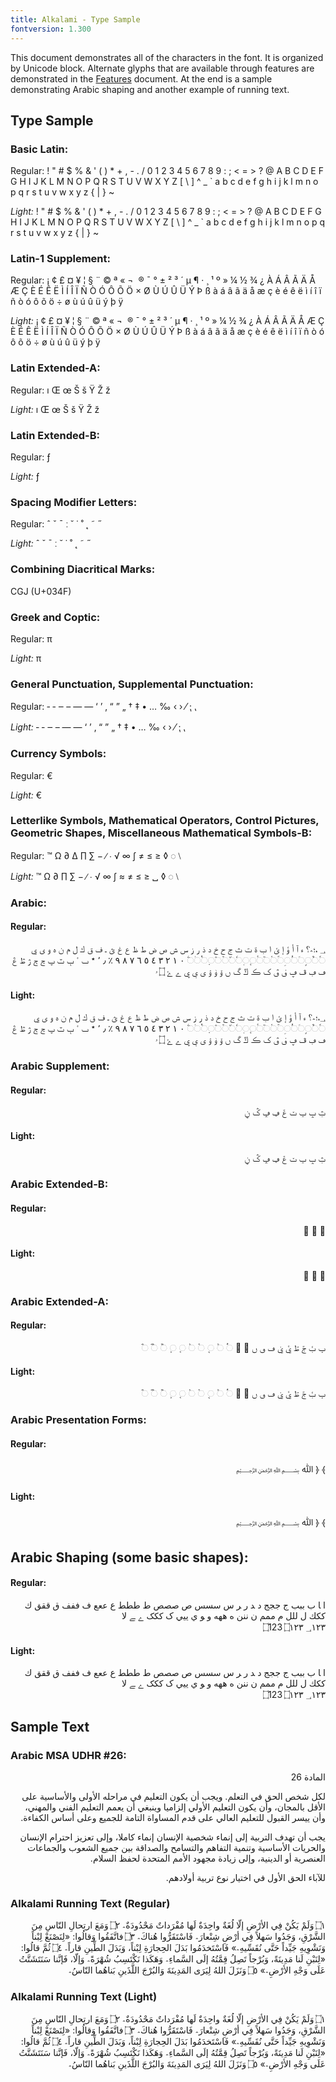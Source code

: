 ```yaml
---
title: Alkalami - Type Sample
fontversion: 1.300
---
```


This document demonstrates all of the characters in the font. It is organized by Unicode block. Alternate glyphs that are available through features are demonstrated in the [Features](features.md) document. At the end is a sample demonstrating Arabic shaping and another example of running text.

## Type Sample

### Basic Latin:

Regular: <span dir="ltr" class='alkalami-R normal'> ! " # $ % & ' ( ) * + , - . / 0 1 2 3 4 5 6 7 8 9 : ; < = > ? @ A B C D E F G H I J K L M N O P Q R S T U V W X Y Z [ \ ] ^ _ ` a b c d e f g h i j k l m n o p q r s t u v w x y z { | } ~</span>

*Light:* <span dir="ltr" class='alkalami-L normal'>! " # $ % & ' ( ) * + , - . / 0 1 2 3 4 5 6 7 8 9 : ; < = > ? @ A B C D E F G H I J K L M N O P Q R S T U V W X Y Z [ \ ] ^ _ ` a b c d e f g h i j k l m n o p q r s t u v w x y z { | } ~</span>

### Latin-1 Supplement:

Regular: <span dir="ltr" class='alkalami-R normal'>   ¡ ¢ £ ¤ ¥ ¦ § ¨ © ª « ¬ ­ ® ¯ ° ± ² ³ ´ µ ¶ · ¸ ¹ º » ¼ ½ ¾ ¿ À Á Â Ã Ä Å Æ Ç È É Ê Ë Ì Í Î Ï Ñ Ò Ó Ô Õ Ö × Ø Ù Ú Û Ü Ý Þ ß à á â ã ä å æ ç è é ê ë ì í î ï ñ ò ó ô õ ö ÷ ø ù ú û ü ý þ ÿ</span>

*Light:* <span dir="ltr" class='alkalami-L normal'>   ¡ ¢ £ ¤ ¥ ¦ § ¨ © ª « ¬ ­ ® ¯ ° ± ² ³ ´ µ ¶ · ¸ ¹ º » ¼ ½ ¾ ¿ À Á Â Ã Ä Å Æ Ç È É Ê Ë Ì Í Î Ï Ñ Ò Ó Ô Õ Ö × Ø Ù Ú Û Ü Ý Þ ß à á â ã ä å æ ç è é ê ë ì í î ï ñ ò ó ô õ ö ÷ ø ù ú û ü ý þ ÿ</span>

### Latin Extended-A:

Regular: <span dir="ltr" class='alkalami-R normal'> ı Œ œ Š š Ÿ Ž ž</span>

*Light:* <span dir="ltr" class='alkalami-L normal'> ı Œ œ Š š Ÿ Ž ž</span>

### Latin Extended-B:

Regular:<span dir="ltr" class='alkalami-R normal'> ƒ</span>

*Light:* <span dir="ltr" class='alkalami-L normal'> ƒ </span>

### Spacing Modifier Letters:

Regular: <span dir="ltr" class='alkalami-R normal'> ˆ ˇ ˉ ː ˘ ˙ ˚ ˛ ˜ ˝</span>

*Light:* <span dir="ltr" class='alkalami-L normal'> ˆ ˇ ˉ ː ˘ ˙ ˚ ˛ ˜ ˝</span>

### Combining Diacritical Marks:

CGJ (U+034F)

### Greek and Coptic:

Regular: <span dir="ltr" class='alkalamiL-R normal'> π </span>

*Light:* <span dir="ltr" class='alkalamiL-L normal'> π</span>

### General Punctuation, Supplemental Punctuation:

Regular:<span dir="ltr" class='alkalami-R normal'> ‐ ‑ ‒ – — ― ‘ ’ ‚ “ ” „ † ‡ • … ‰ ‹ › ⁄ ⁏ ⹁</span>

*Light:* <span dir="ltr" class='alkalami-L normal'> ‐ ‑ ‒ – — ― ‘ ’ ‚ “ ” „ † ‡ • … ‰ ‹ › ⁄ ⁏ ⹁</span>

### Currency Symbols:

Regular:<span dir="ltr" class='alkalamiL-R normal'> €</span>

*Light:* <span dir="ltr" class='alkalami-L normal'> €</span>

### Letterlike Symbols, Mathematical Operators, Control Pictures, Geometric Shapes, Miscellaneous Mathematical Symbols-B: 

Regular: <span dir="ltr" class='alkalami-R normal'>™ Ω ∂ ∆ ∏ ∑ − ∕ ∙ √ ∞ ∫ ≠ ≤ ≥ ◊ ◌ ⧵ </span>

*Light:* <span dir="ltr" class='alkalami-L normal'>™ Ω ∂ ∏ ∑ − ∕ ∙ √ ∞ ∫ ≈ ≠ ≤ ≥ ␣ ◊ ◌ ⧵ </span>

### Arabic:

#### Regular:

<p dir="rtl"><span dir="rtl" class='alkalami-R normal'> &#x0600; ،؛؜؞؟ 
 ء آ أ ؤ إ ئ ا ب ة ت ث ج ح خ د ذ ر ز س ش ص ض ط ظ ع غ ؿ ـ ف ق ك ل م ن ه و ى ي
&#x25cc;&#x064B;&#x25cc;&#x064C;&#x25cc;&#x064D;&#x25cc;&#x064E;&#x25cc;&#x064F;&#x25cc;&#x0650;&#x25cc;&#x0651;&#x25cc;&#x0652;&#x25cc;&#x0653;&#x25cc;&#x0654;&#x25cc;&#x0655;&#x25cc;&#x0656;&#x25cc;&#x0657;&#x25cc;&#x0658;&#x25cc;&#x065A;&#x25cc;&#x065B;&#x25cc;&#x065C;&#x25cc;&#x065D;&#x25cc;&#x0670;&#x25cc;&#x06E7;
&#x0660; &#x0661; &#x0662; &#x0663; &#x0664; &#x0665; &#x0666; &#x0667; &#x0668; &#x0669; &#x066A; &#x066B; &#x066C; &#x066D;
&#x066E; &#x0674; &#x067B; &#x067D; &#x067E; &#x0683; &#x0684; &#x0698; &#x069F; &#x06A0; &#x06A1; &#x06A2; &#x06A4; &#x06A5; &#x06A7; &#x06A8; &#x06A9; &#x06AA; &#x06AD; &#x06AF; &#x06BA; &#x06C6; &#x06C8; &#x06C9; &#x06CC; &#x06D0; &#x06D1; &#x06D2; &#x06D3; &#x06DD; &#x06E5;</span></p>

#### Light:

<p dir="rtl"><span dir="rtl" class='alkalami-L normal'> &#x0600;،؛؜؞؟ 
 ء آ أ ؤ إ ئ ا ب ة ت ث ج ح خ د ذ ر ز س ش ص ض ط ظ ع غ ؿ ـ ف ق ك ل م ن ه و ى ي
&#x25cc;&#x064B;&#x25cc;&#x064C;&#x25cc;&#x064D;&#x25cc;&#x064E;&#x25cc;&#x064F;&#x25cc;&#x0650;&#x25cc;&#x0651;&#x25cc;&#x0652;&#x25cc;&#x0653;&#x25cc;&#x0654;&#x25cc;&#x0655;&#x25cc;&#x0656;&#x25cc;&#x0657;&#x25cc;&#x0658;&#x25cc;&#x065A;&#x25cc;&#x065B;&#x25cc;&#x065C;&#x25cc;&#x065D;&#x25cc;&#x0670;&#x25cc;&#x06E7;
&#x0660; &#x0661; &#x0662; &#x0663; &#x0664; &#x0665; &#x0666; &#x0667; &#x0668; &#x0669; &#x066A; &#x066B; &#x066C; &#x066D;
&#x066E; &#x0674; &#x067B; &#x067D; &#x067E; &#x0683; &#x0684; &#x0698; &#x069F; &#x06A0; &#x06A1; &#x06A2; &#x06A4; &#x06A5; &#x06A7; &#x06A8; &#x06A9; &#x06AA; &#x06AD; &#x06AF; &#x06BA; &#x06C6; &#x06C8; &#x06C9; &#x06CC; &#x06D0; &#x06D1; &#x06D2; &#x06D3; &#x06DD; &#x06E5;</span></p>

### Arabic Supplement:

#### Regular:

<p dir="rtl"><span dir="rtl" class='alkalami-R normal'>&#x0751; &#x0752; &#x0755; &#x0756; &#x075D; &#x0760; &#x0761; &#x0763; &#x0767;</span></p>

#### Light:

<p dir="rtl"><span dir="rtl" class='alkalami-L normal'>&#x0751; &#x0752; &#x0755; &#x0756; &#x075D; &#x0760; &#x0761; &#x0763; &#x0767;</span></p>

### Arabic Extended-B:

#### Regular:

<p dir="rtl"><span dir="rtl" class='alkalami-R normal'>&#x0870; &#x0872; &#x0874;</span></p>

#### Light:

<p dir="rtl"><span dir="rtl" class='alkalami-L normal'>&#x0870; &#x0872; &#x0874;</span></p>

### Arabic Extended-A:

#### Regular:

<p dir="rtl"><span dir="rtl" class='alkalami-R normal'>&#x08A0; &#x08A1; &#x08A2; &#x08A3; &#x08A8; &#x08A9; &#x08BB; &#x08BC; &#x08BD; &#x08C3; &#x08C4; &#x25cc;&#x08F4; &#x25cc;&#x08F5; &#x25cc;&#x08F6; &#x25cc;&#x08F7; &#x25cc;&#x08F8; &#x25cc;&#x08F9; &#x25cc;&#x08FA; &#x25cc;&#x08FB; &#x25cc;&#x08FC; &#x25cc;&#x08FD; </span></p>

#### Light:

<p dir="rtl"><span dir="rtl" class='alkalami-L normal'>&#x08A0; &#x08A1; &#x08A2; &#x08A3; &#x08A8; &#x08A9; &#x08BB; &#x08BC; &#x08BD; &#x08C3; &#x08C4; &#x25cc;&#x08F4; &#x25cc;&#x08F5; &#x25cc;&#x08F6; &#x25cc;&#x08F7; &#x25cc;&#x08F8; &#x25cc;&#x08F9; &#x25cc;&#x08FA; &#x25cc;&#x08FB; &#x25cc;&#x08FC; &#x25cc;&#x08FD; </span></p>

### Arabic Presentation Forms:

#### Regular:

<p dir="rtl"><span class='alkalami-R normal'>&#xFD3E; &#xFD3F; &#xFDF2; &#xFDFD;</span></p>

#### Light: 

<p dir="rtl"><span class='alkalami-L normal'>&#xFD3E; &#xFD3F; &#xFDF2; &#xFDFD;</span></p>

## Arabic Shaping (some basic shapes):

#### Regular:

<p dir="rtl"><span dir="rtl" class='alkalami-R normal'>&#x0627; &#x200D;&#x0627; &#x0628; &#x0628;&#x0628;&#x0628; &#x062c; &#x062c;&#x062c;&#x062c; &#x062f; &#x200d;&#x062f; &#x0631; &#x200d;&#x0631; &#x0633; &#x0633;&#x0633;&#x0633;  &#x0635; &#x0635;&#x0635;&#x0635; &#x0637; &#x0637;&#x0637;&#x0637; &#x0639; &#x0639;&#x0639;&#x0639; &#x0641; &#x0641;&#x0641;&#x0641; &#x0642; &#x0642;&#x0642;&#x0642; &#x0643; &#x0643;&#x0643;&#x0643; &#x0644; &#x0644;&#x0644;&#x0644; &#x0645; &#x0645;&#x0645;&#x0645; &#x0646; &#x0646;&#x0646;&#x0646; &#x0647; &#x0647;&#x0647;&#x0647; &#x0648; &#x200d;&#x0648; &#x064A; &#x064A;&#x064A;&#x064A; &#x06a9; &#x06a9;&#x06a9;&#x06a9; &#x06d2; &#x200d;&#x06d2; &#x0644;&#x0627; </br>
&#x202D;&#x6DD;&#x31;&#x32;&#x33;&#x202C; &#x202D;&#x6DD;&#x0661;&#x0662;&#x0663;&#x202C; &#x202D;&#x600;&#x0661;&#x0662;&#x0663;&#x202C; </span></p>

#### Light:

<p dir="rtl"><span dir="rtl" class='alkalami-L normal'>&#x0627; &#x200D;&#x0627; &#x0628; &#x0628;&#x0628;&#x0628; &#x062c; &#x062c;&#x062c;&#x062c; &#x062f; &#x200d;&#x062f; &#x0631; &#x200d;&#x0631; &#x0633; &#x0633;&#x0633;&#x0633;  &#x0635; &#x0635;&#x0635;&#x0635; &#x0637; &#x0637;&#x0637;&#x0637; &#x0639; &#x0639;&#x0639;&#x0639; &#x0641; &#x0641;&#x0641;&#x0641; &#x0642; &#x0642;&#x0642;&#x0642; &#x0643; &#x0643;&#x0643;&#x0643; &#x0644; &#x0644;&#x0644;&#x0644; &#x0645; &#x0645;&#x0645;&#x0645; &#x0646; &#x0646;&#x0646;&#x0646; &#x0647; &#x0647;&#x0647;&#x0647; &#x0648; &#x200d;&#x0648; &#x064A; &#x064A;&#x064A;&#x064A; &#x06a9; &#x06a9;&#x06a9;&#x06a9; &#x06d2; &#x200d;&#x06d2; &#x0644;&#x0627; </br>
&#x202D;&#x6DD;&#x31;&#x32;&#x33;&#x202C; &#x202D;&#x6DD;&#x0661;&#x0662;&#x0663;&#x202C; &#x202D;&#x600;&#x0661;&#x0662;&#x0663;&#x202C; </span></p>

## Sample Text

### Arabic MSA UDHR #26:

<p dir="rtl"><span class='alkalami-L normal'> المادة 26</span></p>

<p dir="rtl"><span class='alkalami-R normal'>لكل شخص الحق في التعلم. ويجب أن يكون التعليم في مراحله الأولى والأساسية على الأقل بالمجان، وأن يكون التعليم الأولي إلزاميا وينبغي أن يعمم التعليم الفني والمهني، وأن ييسر القبول للتعليم العالي على قدم المساواة التامة للجميع وعلى أساس الكفاءة.  </span></p>

<p dir="rtl"><span class='alkalami-R normal'>يجب أن تهدف التربية إلى إنماء شخصية الإنسان إنماء كاملا، وإلى تعزيز احترام الإنسان والحريات الأساسية وتنمية التفاهم والتسامح والصداقة بين جميع الشعوب والجماعات العنصرية أو الدينية، وإلى زيادة مجهود الأمم المتحدة لحفظ السلام.</span></p>

<p dir="rtl"><span class='alkalami-R normal'>للآباء الحق الأول في اختيار نوع تربية أولادهم.</span></p>


### Alkalami Running Text (Regular)

<p dir="rtl"><span class='alkalami-R normal'>‭۝١‬ وَلَمْ يَكُنْ فِي الأرْضِ إلّا لُغَةٌ واحِدَةٌ لَها مُفْرَداتٌ مَحْدُودَةٌ؞ ‭۝٢‬ وَمَعَ ارتِحالِ النّاسِ مِنَ الشَّرْقِ، وَجَدُوا سَهلاً فِي أرْضِ شِنْعارَ؞ فَاسْتَقَرُّوا هُناكَ؞ ‭۝٣‬ فاتَّفَقُوا وَقالُوا: «لِنَصْنَعْ لِبْناً وَنَشْوِيهِ جَيِّداً حَتَّى نُقَسِّيهِ؞» فَاسْتَخدَمُوا بَدَلَ الحِجارَةِ لِبْناً، وَبَدَلَ الطِّينِ قاراً؞ ‭۝٤‬ ثُمَّ قالُوا: «لِنَبْنِ لَنا مَدِينَةً، وَبُرْجاً تَصِلُ قِمَّتُهُ إلَى السَّماءِ؞ وَهَكَذا نَكْتَسِبُ شُهْرَةً؞ وَإلّا، فَإنَّنا سَنَتَشَتَّتُ عَلَى وَجْهِ الأرْضِ؞» ‭۝٥‬ وَنَزَلَ اللهُ لِيَرَى المَدِينَةَ وَالبُرْجَ اللَّذَينِ بَناهُما النّاسُ؞ </span></p>

### Alkalami Running Text (Light)

<p dir="rtl"><span class='alkalami-L normal'>‭۝١‬ وَلَمْ يَكُنْ فِي الأرْضِ إلّا لُغَةٌ واحِدَةٌ لَها مُفْرَداتٌ مَحْدُودَةٌ؞ ‭۝٢‬ وَمَعَ ارتِحالِ النّاسِ مِنَ الشَّرْقِ، وَجَدُوا سَهلاً فِي أرْضِ شِنْعارَ؞ فَاسْتَقَرُّوا هُناكَ؞ ‭۝٣‬ فاتَّفَقُوا وَقالُوا: «لِنَصْنَعْ لِبْناً وَنَشْوِيهِ جَيِّداً حَتَّى نُقَسِّيهِ؞» فَاسْتَخدَمُوا بَدَلَ الحِجارَةِ لِبْناً، وَبَدَلَ الطِّينِ قاراً؞ ‭۝٤‬ ثُمَّ قالُوا: «لِنَبْنِ لَنا مَدِينَةً، وَبُرْجاً تَصِلُ قِمَّتُهُ إلَى السَّماءِ؞ وَهَكَذا نَكْتَسِبُ شُهْرَةً؞ وَإلّا، فَإنَّنا سَنَتَشَتَّتُ عَلَى وَجْهِ الأرْضِ؞» ‭۝٥‬ وَنَزَلَ اللهُ لِيَرَى المَدِينَةَ وَالبُرْجَ اللَّذَينِ بَناهُما النّاسُ؞ </span></p>


<!-- PRODUCT SITE ONLY
[font id='alkalami' face='Alkalami-Regular' light='Alkalami-Light' size='150%' rtl=1]
[font id='alkalamiL' face='Alkalami-Regular' light='Alkalami-Light' size='150%' ltr=1]
-->


